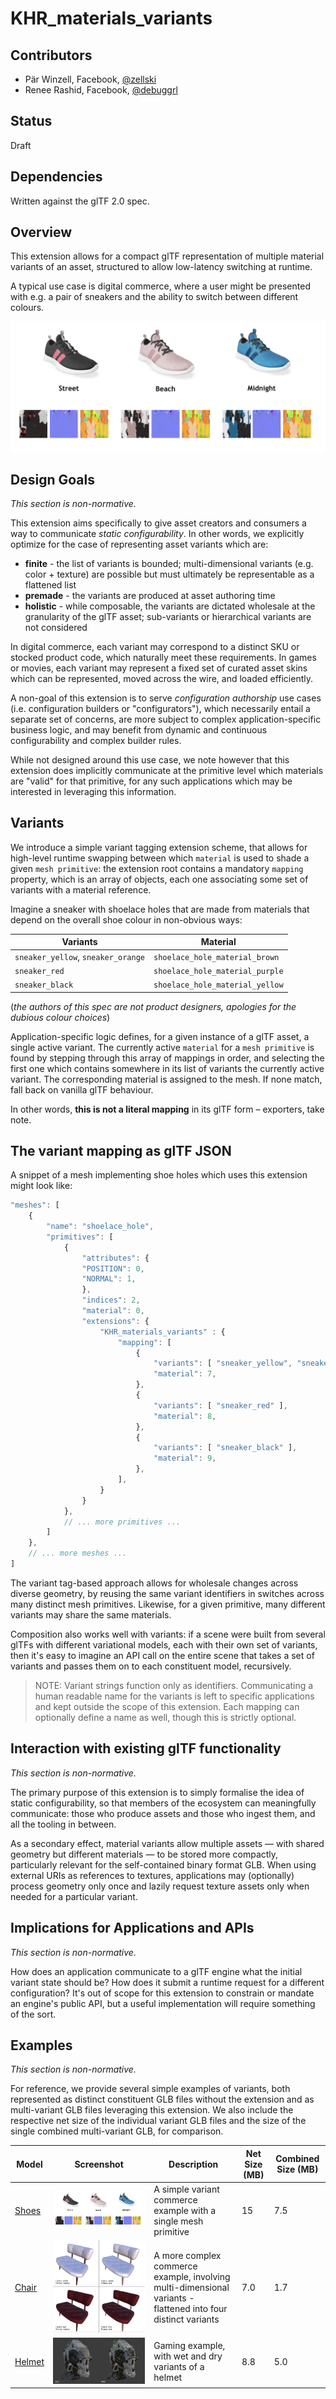 # KHR_materials_variants

## Contributors

- Pär Winzell, Facebook, [@zellski](https://twitter.com/zellski)
- Renee Rashid, Facebook, [@debuggrl](https://github.com/debuggrl)

## Status

Draft

## Dependencies

Written against the glTF 2.0 spec.

## Overview

This extension allows for a compact glTF representation of multiple material variants of an asset, structured to allow low-latency switching at runtime.

A typical use case is digital commerce, where a user might be presented with e.g. a pair of sneakers and the ability to switch between different colours.

![](examples/shoes/photo.png)

## Design Goals

_This section is non-normative._

This extension aims specifically to give asset creators and consumers a way to communicate _static configurability_.  In other words, we explicitly optimize for the case of representing asset variants which are:

* **finite** - the list of variants is bounded; multi-dimensional variants (e.g. color + texture) are possible but must ultimately be representable as a flattened list
* **premade** - the variants are produced at asset authoring time
* **holistic** - while composable, the variants are dictated wholesale at the granularity of the glTF asset; sub-variants or hierarchical variants are not considered

In digital commerce, each variant may correspond to a distinct SKU or stocked product code, which naturally meet these requirements.  In games or movies, each variant may represent a fixed set of curated asset skins which can be represented, moved across the wire, and loaded efficiently.

A non-goal of this extension is to serve _configuration authorship_ use cases (i.e. configuration builders or "configurators"), which necessarily entail a separate set of concerns, are more subject to complex application-specific business logic, and may benefit from dynamic and continuous configurability and complex builder rules.

While not designed around this use case, we note however that this extension does implicitly communicate at the primitive level which materials are "valid" for that primitive, for any such applications which may be interested in leveraging this information.

## Variants

We introduce a simple variant tagging extension scheme, that allows for high-level runtime swapping between which `material` is used to shade a given `mesh primitive`: the extension root contains a mandatory `mapping` property, which is an array of objects, each one associating some set of variants with a material reference.

Imagine a sneaker with shoelace holes that are made from materials that depend on the overall shoe colour in non-obvious ways:

| Variants                           | Material                        |
| ---------------------------------- | ------------------------------- |
| `sneaker_yellow`, `sneaker_orange` | `shoelace_hole_material_brown`  |
| `sneaker_red`                      | `shoelace_hole_material_purple` |
| `sneaker_black`                    | `shoelace_hole_material_yellow` |

(_the authors of this spec are not product designers, apologies for the dubious colour choices_)

Application-specific logic defines, for a given instance of a glTF asset, a single active variant.  The currently active `material` for a `mesh primitive` is found by stepping through this array of mappings in order, and selecting the first one which contains somewhere in its list of variants the currently active variant. The corresponding material is assigned to the mesh.  If none match, fall back on vanilla glTF behaviour.

In other words, **this is not a literal mapping** in its glTF form – exporters, take note.

## The variant mapping as glTF JSON

A snippet of a mesh implementing shoe holes which uses this extension might look like:

```javascript
"meshes": [
    {
        "name": "shoelace_hole",
        "primitives": [
            {
                "attributes": {
                "POSITION": 0,
                "NORMAL": 1,
                },
                "indices": 2,
                "material": 0,
                "extensions": {
                    "KHR_materials_variants" : {
                        "mapping": [
                            {
                                "variants": [ "sneaker_yellow", "sneaker_orange" ],
                                "material": 7,
                            },
                            {
                                "variants": [ "sneaker_red" ],
                                "material": 8,
                            },
                            {
                                "variants": [ "sneaker_black" ],
                                "material": 9,
                            },
                        ],
                    }
                }
            },
            // ... more primitives ...
        ]
    },
    // ... more meshes ...
]
```
The variant tag-based approach allows for wholesale changes across diverse geometry, by reusing the same variant identifiers in switches across many distinct mesh primitives.  Likewise, for a given primitive, many different variants may share the same materials.

Composition also works well with variants: if a scene were built from several glTFs with different variational models, each with their own set of variants, then it's easy to imagine an API call on the entire scene that takes a set of variants and passes them on to each constituent model, recursively.

> NOTE: Variant strings function only as identifiers.  Communicating a human readable name for the variants is left to specific applications and kept outside the scope of this extension.  Each mapping can optionally define a name as well, though this is strictly optional.

## Interaction with existing glTF functionality

_This section is non-normative._

The primary purpose of this extension is to simply formalise the idea of static configurability, so that members of the ecosystem can meaningfully communicate: those who produce assets and those who ingest them, and all the tooling in between.

As a secondary effect, material variants allow multiple assets — with shared geometry but different materials — to be stored more compactly, particularly relevant for the self-contained binary format GLB. When using external URIs as references to textures, applications may (optionally) process geometry only once and lazily request texture assets only when needed for a particular variant.

## Implications for Applications and APIs

_This section is non-normative._

How does an application communicate to a glTF engine what the initial variant state should be? How does it submit a runtime request for a different configuration? It's out of scope for this extension to constrain or mandate an engine's public API, but a useful implementation will require something of the sort.

## Examples

_This section is non-normative._

For reference, we provide several simple examples of variants, both represented as distinct constituent GLB files without the extension and as multi-variant GLB files leveraging this extension.  We also include the respective net size of the individual variant GLB files and the size of the single combined multi-variant GLB, for comparison.

| Model                     | Screenshot                         | Description                                                                                                   | Net Size (MB) | Combined Size (MB) |
|---------------------------|------------------------------------|---------------------------------------------------------------------------------------------------------------|---------------|--------------------|
| [Shoes](examples/shoes)   | ![](examples/shoes/photo.png)      | A simple variant commerce example with a single mesh primitive                                                | 15            | 7.5                |
| [Chair](examples/chair)   | ![](examples/chair/chairs.jpg)     | A more complex commerce example, involving multi-dimensional variants - flattened into four distinct variants | 7.0           | 1.7                |
| [Helmet](examples/helmet) | ![](examples/helmet/helmets.jpg)   | Gaming example, with wet and dry variants of a helmet                                                         | 8.8           | 5.0                |
